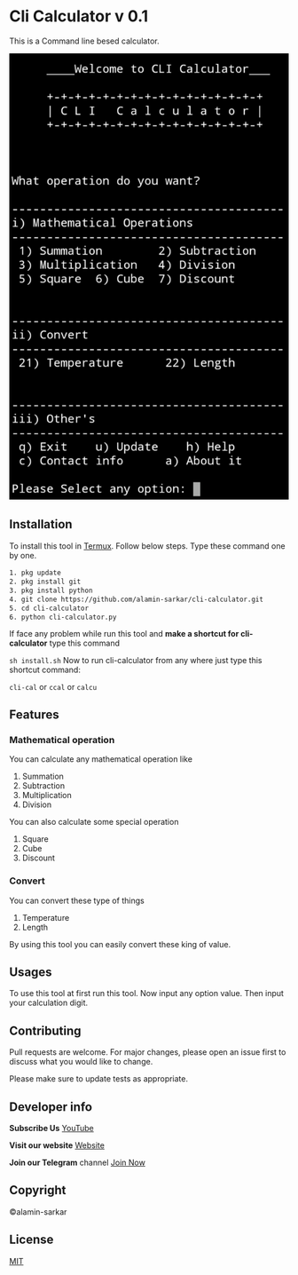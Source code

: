 # Cli Calculator v 0.1

This is a Command line besed calculator.     

![cli-calculator](/.lib/cli-calculator.png)


## Installation

To install this tool in [Termux](https://play.google.com/store/apps/details?id=com.termux). Follow below steps.
Type these command one by one.
```
1. pkg update
2. pkg install git
3. pkg install python
4. git clone https://github.com/alamin-sarkar/cli-calculator.git
5. cd cli-calculator
6. python cli-calculator.py
```

If face any problem while run this tool and **make a shortcut for cli-calculator** type this command

`
sh install.sh
`
Now to run cli-calculator from any where just type this shortcut command: 

`cli-cal` or `ccal` or `calcu`



## Features

### Mathematical operation
You can calculate any mathematical operation like  
1. Summation
2. Subtraction
3. Multiplication
4. Division

You can also calculate some special operation
1. Square
2. Cube
3. Discount


### Convert
You can convert these type of things
1. Temperature
2. Length

By using this tool you can easily convert these king of value.   



## Usages

To use this tool at first run this tool. Now input any option value. 
Then input your calculation digit.

## Contributing
Pull requests are welcome. For major changes, please open an issue first to discuss what you would like to change.

Please make sure to update tests as appropriate.

## Developer info

**Subscribe Us**  [YouTube](https://www.youtube.com/channel/UCOBl9rXezNE5caIb1KeNiOg/)

**Visit our website** [Website](https://sci-techstudio.blogspot.com)

**Join our Telegram** channel [Join Now](https://t.me/scitechsolution)


## Copyright
©alamin-sarkar


## License
[MIT](https://choosealicense.com/licenses/mit/)



